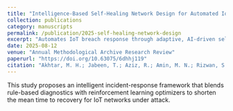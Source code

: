 ```yaml
---
title: "Intelligence-Based Self-Healing Network Design for Automated IoT Incident Response"
collection: publications
category: manuscripts
permalink: /publication/2025-self-healing-network-design
excerpt: "Automates IoT breach response through adaptive, AI-driven self-healing strategies."
date: 2025-08-12
venue: "Annual Methodological Archive Research Review"
paperurl: "https://doi.org/10.63075/6dhhj119"
citation: "Akhtar, M. H.; Jabeen, T.; Aziz, R.; Amin, M. N.; Rizwan, S. M.; Hamid, K. (2025). \"Intelligence based Self-Healing Network Design: An Automated Incident Response System for Troubleshooting of IoT Security Breaches.\" Annual Methodological Archive Research Review. DOI:10.63075/6dhhj119."
---
```


This study proposes an intelligent incident-response framework that blends rule-based diagnostics with reinforcement learning optimizers to shorten the mean time to recovery for IoT networks under attack.
